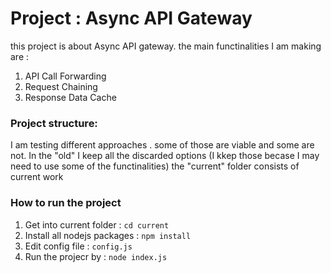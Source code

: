 # Project : Async API Gateway

this project is about Async API gateway. the main functinalities I am making are :
1. API Call Forwarding
2. Request Chaining
3. Response Data Cache


### Project structure:

I am testing different approaches . some of those are viable and some are not.
In the "old" I keep all the discarded options (I kkep those becase I may need to use some of the functinalities)
the "current" folder consists of current work


### How to run the project

1. Get into current folder : `cd current`
2. Install all nodejs packages : `npm install`
3. Edit config file : `config.js`
4. Run the projecr by : `node index.js`